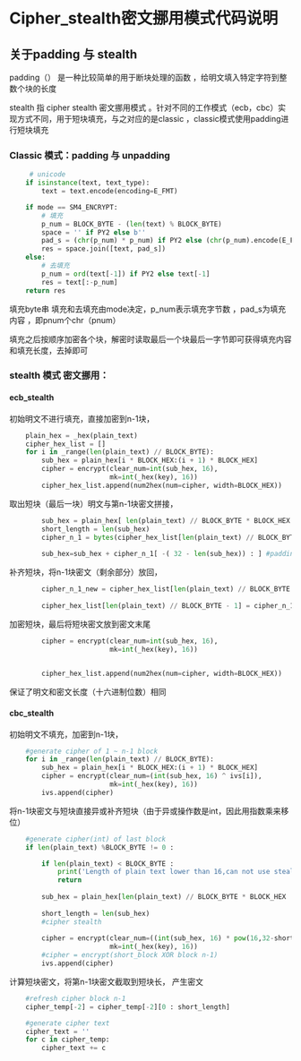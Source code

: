 # Cipher_stealth密文挪用模式代码说明







## 关于padding 与 stealth 
padding（） 是一种比较简单的用于断块处理的函数 ，给明文填入特定字符到整数个块的长度
    
stealth 指 cipher stealth 密文挪用模式 。针对不同的工作模式（ecb，cbc）实现方式不同，用于短块填充，与之对应的是classic ，classic模式使用padding进行短块填充

### Classic 模式：padding 与 unpadding

```python
     # unicode
    if isinstance(text, text_type):
        text = text.encode(encoding=E_FMT)

    if mode == SM4_ENCRYPT:
        # 填充
        p_num = BLOCK_BYTE - (len(text) % BLOCK_BYTE)
        space = '' if PY2 else b''
        pad_s = (chr(p_num) * p_num) if PY2 else (chr(p_num).encode(E_FMT) * p_num)
        res = space.join([text, pad_s])
    else:
        # 去填充
        p_num = ord(text[-1]) if PY2 else text[-1]
        res = text[:-p_num]
    return res
```
填充byte串
填充和去填充由mode决定，p_num表示填充字节数 ，pad_s为填充内容 ，即pnum个chr（pnum）

填充之后按顺序加密各个块，解密时读取最后一个块最后一字节即可获得填充内容和填充长度，去掉即可

### stealth 模式 密文挪用：

#### ecb_stealth
初始明文不进行填充，直接加密到n-1块，
```python
    plain_hex = _hex(plain_text)
    cipher_hex_list = []
    for i in _range(len(plain_text) // BLOCK_BYTE):
        sub_hex = plain_hex[i * BLOCK_HEX:(i + 1) * BLOCK_HEX]
        cipher = encrypt(clear_num=int(sub_hex, 16),
                         mk=int(_hex(key), 16))
        cipher_hex_list.append(num2hex(num=cipher, width=BLOCK_HEX))
```
取出短块（最后一块）明文与第n-1块密文拼接，
```python
        sub_hex = plain_hex[ len(plain_text) // BLOCK_BYTE * BLOCK_HEX : ] #get short block
        short_length = len(sub_hex)
        cipher_n_1 = bytes(cipher_hex_list[len(plain_text) // BLOCK_BYTE - 1],encoding="utf-8") # get block n-1
        
        sub_hex=sub_hex + cipher_n_1[ -( 32 - len(sub_hex)) : ] #padding short block
```
补齐短块，将n-1块密文（剩余部分）放回，
```python
        cipher_n_1_new = cipher_hex_list[len(plain_text) // BLOCK_BYTE - 1][0: short_length] # refresh block n-1
    
        cipher_hex_list[len(plain_text) // BLOCK_BYTE - 1] = cipher_n_1_new #put n-1 back
```
加密短块，最后将短块密文放到密文末尾

```python
        cipher = encrypt(clear_num=int(sub_hex, 16),
                         mk=int(_hex(key), 16))
        

        cipher_hex_list.append(num2hex(num=cipher, width=BLOCK_HEX))
```

保证了明文和密文长度（十六进制位数）相同

#### cbc_stealth
初始明文不填充，加密到n-1块，
```python
    #generate cipher of 1 ~ n-1 block 
    for i in _range(len(plain_text) // BLOCK_BYTE):
        sub_hex = plain_hex[i * BLOCK_HEX:(i + 1) * BLOCK_HEX]
        cipher = encrypt(clear_num=(int(sub_hex, 16) ^ ivs[i]),
                         mk=int(_hex(key), 16))
        ivs.append(cipher)
```
将n-1块密文与短块直接异或补齐短块（由于异或操作数是int，因此用指数乘来移位）
```python
    #generate cipher(int) of last block
    if len(plain_text) %BLOCK_BYTE != 0 :

        if len(plain_text) < BLOCK_BYTE :
            print('Length of plain text lower than 16,can not use stealth mod')
            return 
        
        sub_hex = plain_hex[len(plain_text) // BLOCK_BYTE * BLOCK_HEX : ]
        
        short_length = len(sub_hex)
        #cipher stealth
        
        cipher = encrypt(clear_num=((int(sub_hex, 16) * pow(16,32-short_length)) ^ ivs[-1]),
                         mk=int(_hex(key), 16))
        #cipher = encrypt(short_block XOR block n-1)
        ivs.append(cipher)
```
计算短块密文，将第n-1块密文截取到短块长，
产生密文
```python
    #refresh cipher block n-1
    cipher_temp[-2] = cipher_temp[-2][0 : short_length]

    #generate cipher text
    cipher_text = ''
    for c in cipher_temp:
        cipher_text += c
```
